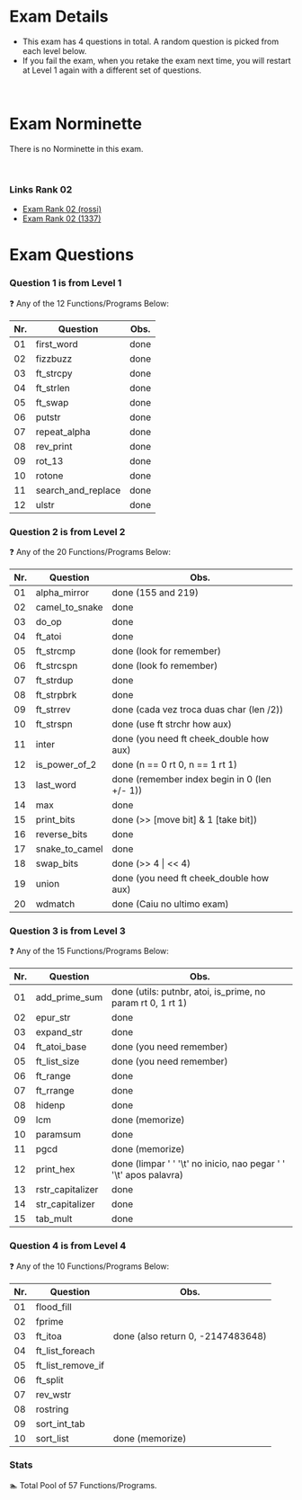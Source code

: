 # Exam Details

- This exam has 4 questions in total. A random question is picked from each level below.
- If you fail the exam, when you retake the exam next time, you will restart at Level 1 again with a different set of questions.

<br>

# Exam Norminette

There is no Norminette in this exam.

<br>

### Links Rank 02
- [Exam Rank 02 (rossi)](https://github.com/pasqualerossi/42-School-Exam-Rank-02)
- [Exam Rank 02 (1337)](https://github.com/48d31kh413k/1337-exam_rank_02-42)

# Exam Questions

### Question 1 is from Level 1
:question: Any of the 12 Functions/Programs Below:

Nr. |Question | Obs.
----|---------|:-----:
01  |first_word| done
02  |fizzbuzz | done
03  |ft_strcpy | done
04  |ft_strlen | done
05  |ft_swap | done
06  |putstr | done
07  |repeat_alpha | done
08  |rev_print | done
09  |rot_13 | done
10  |rotone | done
11  |search_and_replace | done
12  |ulstr | done

### Question 2 is from Level 2
:question: Any of the 20 Functions/Programs Below:

Nr. |Question | Obs.
----|---------|-----
01  |alpha_mirror   | done (155 and 219)
02  |camel_to_snake | done
03  |do_op          | done
04  |ft_atoi        | done
05  |ft_strcmp      | done (look for remember)
06  |ft_strcspn     | done (look fo remember)
07  |ft_strdup      | done
08  |ft_strpbrk     | done
09  |ft_strrev      | done (cada vez troca duas char (len /2))
10  |ft_strspn      | done (use ft strchr how aux)
11  |inter          | done (you need ft cheek_double how aux)
12  |is_power_of_2  | done (n == 0 rt 0, n == 1 rt 1)
13  |last_word      | done (remember index begin in 0 (len +/- 1))
14  |max            | done
15  |print_bits     | done (\>> [move bit] & 1 [take bit])
16  |reverse_bits   | done
17  |snake_to_camel | done
18  |swap_bits      | done (\>> 4 \| \<< 4)
19  |union          | done (you need ft cheek_double how aux)
20  |wdmatch        | done (Caiu no ultimo exam)

### Question 3 is from Level 3
:question: Any of the 15 Functions/Programs Below:

Nr. |Question | Obs.
----|---------|-----
01  |add_prime_sum| done (utils: putnbr, atoi, is_prime, no param rt 0, 1 rt 1)
02  |epur_str     | done
03  |expand_str   | done
04  |ft_atoi_base | done (you need remember)
05  |ft_list_size | done (you need remember)
06  |ft_range     | done
07  |ft_rrange    | done
08  |hidenp       | done
09  |lcm          | done (memorize)
10  |paramsum     | done
11  |pgcd         | done (memorize)
12  |print_hex    | done (limpar ' ' '\t' no inicio,  nao pegar ' ' '\t' apos palavra)
13  |rstr_capitalizer | done
14  |str_capitalizer | done
15  |tab_mult     | done

### Question 4 is from Level 4
:question: Any of the 10 Functions/Programs Below:

Nr. |Question | Obs.
----|---------|-----
01  |flood_fill |
02  |fprime |
03  |ft_itoa | done (also return 0, -2147483648)
04  |ft_list_foreach |
05  |ft_list_remove_if |
06  |ft_split | 
07  |rev_wstr |
08  |rostring |
09  |sort_int_tab |
10  |sort_list | done (memorize)

### Stats
:swimmer: Total Pool of 57 Functions/Programs.
